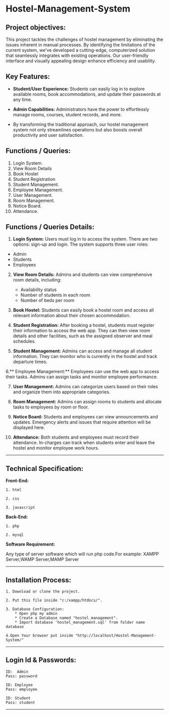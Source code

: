 # Hostel-Management-System
## Project objectives:
This project tackles the challenges of hostel management by eliminating the issues inherent in manual processes. By identifying the limitations of the current system, we've developed a cutting-edge, computerized solution that seamlessly integrates with existing operations. Our user-friendly interface and visually appealing design enhance efficiency and usability.

## Key Features:

* **Student/User Experience:** Students can easily log in to explore available rooms, book accommodations, and update their passwords at any time.
* **Admin Capabilities:** Administrators have the power to effortlessly manage rooms, courses, student records, and more.
  
* By transforming the traditional approach, our hostel management system not only streamlines operations but also boosts overall productivity and user satisfaction.

## Functions / Queries:
1.	Login System.
2.	View Room Details
3.	Book Hostel
4.	Student Registration
5.	Student Management.
6.	Employee Management.
7.	User Management.
8.	Room Management.
9.	Notice Board.
10.	Attendance.

## Functions / Queries Details:

1. **Login System:**
Users must log in to access the system. There are two options: sign-up and login. The system supports three user roles:

* Admin
* Students
* Employees
  
2. **View Room Details:**
Admins and students can view comprehensive room details, including:

    * Availability status
    * Number of students in each room
    * Number of beds per room
      
3. **Book Hostel:**
Students can easily book a hostel room and access all relevant information about their chosen accommodation.

4. **Student Registration:**
After booking a hostel, students must register their information to access the web app. They can then view room details and other facilities, such as the assigned observer and meal schedules.

5. **Student Management:**
Admins can access and manage all student information. They can monitor who is currently in the hostel and track departure times.

6.** Employee Management:**
Employees can use the web app to access their tasks. Admins can assign tasks and monitor employee performance.

7. **User Management:**
Admins can categorize users based on their roles and organize them into appropriate categories.

8. **Room Management:**
Admins can assign rooms to students and allocate tasks to employees by room or floor.

9. **Notice Board:**
Students and employees can view announcements and updates. Emergency alerts and issues that require attention will be displayed here.

10. **Attendance:**
Both students and employees must record their attendance. In-charges can track when students enter and leave the hostel and monitor employee work hours.
----------------------------------------------------------

## Technical Specification:

**Front-End:**

    1. html

    2. css

    3. javascript

**Back-End:**

    1. php

    2. mysql
    

**Software Requirement:**

Any type of server software which will run php code.For example: XAMPP Server,WAMP Server,MAMP Server
     

-----------------------------------------------------------

## Installation Process:

    1. Download or clone the project.
    
    2. Put this file inside "c:/xampp/htdocs/".
    
    3. Database Configuration:
        * Open php my admin
        * Create a Database named "hostel_management".
        * Import database 'hostel_management.sql' from folder name database
        
    4.Open Your browser put inside "http://localhost/Hostel-Management-System/"


-----------------------------------------------------------

## Login Id & Passwords:

    ID:  Admin
    Pass: password

    ID: Employee
    Pass: employee

    ID: Student
    Pass: student

------------------------------------------------------------


